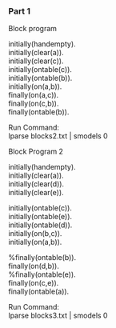 ﻿### Part 1

Block program<br>

initially(handempty).<br>
initially(clear(a)).<br>
initially(clear(c)).<br>
initially(ontable(c)).<br>
initially(ontable(b)).<br>
initially(on(a,b)).<br>
finally(on(a,c)).<br>
finally(on(c,b)).<br>
finally(ontable(b)).<br>

Run Command:<br>
lparse blocks2.txt | smodels 0

Block Program 2<br>


initially(handempty).<br>
initially(clear(a)).<br>
initially(clear(d)).<br>
initially(clear(e)).<br>

initially(ontable(c)).<br>
initially(ontable(e)).<br>
initially(ontable(d)).<br>
initially(on(b,c)).<br>
initially(on(a,b)).<br>


%finally(ontable(b)).<br>
finally(on(d,b)).<br>
%finally(ontable(e)).<br>
finally(on(c,e)).<br>
finally(ontable(a)).<br>

Run Command:<br>
lparse blocks3.txt | smodels 0

